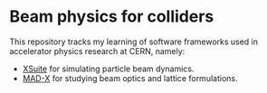 # Beam physics for colliders
This repository tracks my learning of software frameworks used in accelerator physics research at CERN, namely:
- [XSuite](https://xsuite.readthedocs.io/en/latest/) for simulating particle beam dynamics.
- [MAD-X](https://madx.web.cern.ch/) for studying beam optics and lattice formulations.
